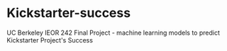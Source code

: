 # Kickstarter-success
UC Berkeley IEOR 242 Final Project - machine learning models to predict Kickstarter Project's Success
